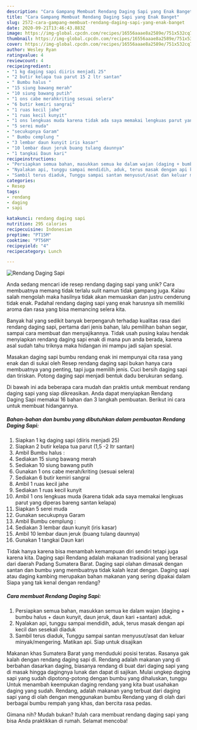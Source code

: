 ```yaml
---
description: "Cara Gampang Membuat Rendang Daging Sapi yang Enak Banget"
title: "Cara Gampang Membuat Rendang Daging Sapi yang Enak Banget"
slug: 2572-cara-gampang-membuat-rendang-daging-sapi-yang-enak-banget
date: 2020-09-21T13:46:43.883Z
image: https://img-global.cpcdn.com/recipes/16556aaae8a2589e/751x532cq70/rendang-daging-sapi-foto-resep-utama.jpg
thumbnail: https://img-global.cpcdn.com/recipes/16556aaae8a2589e/751x532cq70/rendang-daging-sapi-foto-resep-utama.jpg
cover: https://img-global.cpcdn.com/recipes/16556aaae8a2589e/751x532cq70/rendang-daging-sapi-foto-resep-utama.jpg
author: Wesley Ryan
ratingvalue: 4
reviewcount: 4
recipeingredient:
- "1 kg daging sapi diiris menjadi 25"
- "2 butir kelapa tua parut 15 2 ltr santan"
- " Bumbu halus "
- "15 siung bawang merah"
- "10 siung bawang putih"
- "1 ons cabe merahkriting sesuai selera"
- "6 butir kemiri sangrai"
- "1 ruas kecil jahe"
- "1 ruas kecil kunyit"
- "1 ons lengkuas muda karena tidak ada saya memakai lengkuas parut yang diperas bareng santan kelapa"
- "5 serei muda"
- "secukupnya Garam"
- " Bumbu cemplung "
- "3 lembar daun kunyit iris kasar"
- "10 lembar daun jeruk buang tulang daunnya"
- "1 tangkai Daun kari"
recipeinstructions:
- "Persiapkan semua bahan, masukkan semua ke dalam wajan (daging + bumbu halus + daun kunyit, daun jeruk, daun kari +santan) aduk."
- "Nyalakan api, tunggu sampai mendidih, aduk, terus masak dengan api kecil dan sesekali diaduk"
- "Sambil terus diaduk, Tunggu sampai santan menyusut/asat dan keluar minyak/mengering. Matikan api. Siap untuk disajikan"
categories:
- Resep
tags:
- rendang
- daging
- sapi

katakunci: rendang daging sapi 
nutrition: 295 calories
recipecuisine: Indonesian
preptime: "PT15M"
cooktime: "PT56M"
recipeyield: "4"
recipecategory: Lunch

---
```



![Rendang Daging Sapi](https://img-global.cpcdn.com/recipes/16556aaae8a2589e/751x532cq70/rendang-daging-sapi-foto-resep-utama.jpg)

Anda sedang mencari ide resep rendang daging sapi yang unik? Cara membuatnya memang tidak terlalu sulit namun tidak gampang juga. Kalau salah mengolah maka hasilnya tidak akan memuaskan dan justru cenderung tidak enak. Padahal rendang daging sapi yang enak harusnya sih memiliki aroma dan rasa yang bisa memancing selera kita.

Banyak hal yang sedikit banyak berpengaruh terhadap kualitas rasa dari rendang daging sapi, pertama dari jenis bahan, lalu pemilihan bahan segar, sampai cara membuat dan menyajikannya. Tidak usah pusing kalau hendak menyiapkan rendang daging sapi enak di mana pun anda berada, karena asal sudah tahu triknya maka hidangan ini mampu jadi sajian spesial.

Masakan daging sapi bumbu rendang enak ini mempunyai cita rasa yang enak dan di sukai oleh Resep rendang daging sapi bukan hanya cara membuatnya yang penting, tapi juga memilih jenis. Cuci bersih daging sapi dan tiriskan. Potong daging sapi menjadi bentuk dadu berukuran sedang.


Di bawah ini ada beberapa cara mudah dan praktis untuk membuat rendang daging sapi yang siap dikreasikan. Anda dapat menyiapkan Rendang Daging Sapi memakai 16 bahan dan 3 langkah pembuatan. Berikut ini cara untuk membuat hidangannya.

<!--inarticleads1-->

##### Bahan-bahan dan bumbu yang dibutuhkan dalam pembuatan Rendang Daging Sapi:

1. Siapkan 1 kg daging sapi (diiris menjadi 25)
1. Siapkan 2 butir kelapa tua parut (1,5 -2 ltr santan)
1. Ambil  Bumbu halus :
1. Sediakan 15 siung bawang merah
1. Sediakan 10 siung bawang putih
1. Gunakan 1 ons cabe merah/kriting (sesuai selera)
1. Sediakan 6 butir kemiri sangrai
1. Ambil 1 ruas kecil jahe
1. Sediakan 1 ruas kecil kunyit
1. Ambil 1 ons lengkuas muda (karena tidak ada saya memakai lengkuas parut yang diperas bareng santan kelapa)
1. Siapkan 5 serei muda
1. Gunakan secukupnya Garam
1. Ambil  Bumbu cemplung :
1. Sediakan 3 lembar daun kunyit (iris kasar)
1. Ambil 10 lembar daun jeruk (buang tulang daunnya)
1. Gunakan 1 tangkai Daun kari


Tidak hanya karena bisa menambah kemampuan diri sendiri tetapi juga karena kita. Daging sapi Rendang adalah makanan tradisional yang berasal dari daerah Padang Sumatera Barat. Daging sapi olahan dimasak dengan santan dan bumbu yang membuatnya tidak kalah lezat dengan. Daging sapi atau daging kambing merupakan bahan makanan yang sering dipakai dalam Siapa yang tak kenal dengan rendang? 

<!--inarticleads2-->

##### Cara membuat Rendang Daging Sapi:

1. Persiapkan semua bahan, masukkan semua ke dalam wajan (daging + bumbu halus + daun kunyit, daun jeruk, daun kari +santan) aduk.
1. Nyalakan api, tunggu sampai mendidih, aduk, terus masak dengan api kecil dan sesekali diaduk
1. Sambil terus diaduk, Tunggu sampai santan menyusut/asat dan keluar minyak/mengering. Matikan api. Siap untuk disajikan


Makanan khas Sumatera Barat yang menduduki posisi teratas. Rasanya gak kalah dengan rendang daging sapi di. Rendang adalah makanan yang di berbahan dasarkan daging, biasanya rendang di buat dari daging sapi yang di masak hingga dagingnya lunak dan dapat di sajikan. Mulai ungkep daging sapi yang sudah dipotong-potong dengan bumbu yang dihaluskan, tunggu Untuk menambah keempukan daging rendang yang kita buat usahakan daging yang sudah. Rendang, adalah makanan yang terbuat dari daging sapi yang di olah dengan menggunakan bumbu Rendang yang di olah dari berbagai bumbu rempah yang khas, dan bercita rasa pedas. 

Gimana nih? Mudah bukan? Itulah cara membuat rendang daging sapi yang bisa Anda praktikkan di rumah. Selamat mencoba!
